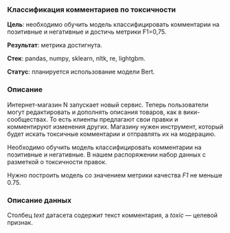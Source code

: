 ### Классификация комментариев по токсичности

**Цель**: необходимо обучить модель классифицировать комментарии на позитивные и негативные и достичь метрики F1=0,75.

**Результат**: метрика достигнута.

**Стек**: pandas, numpy, sklearn, nltk, re, lightgbm.

**Статус**: планируется использование модели Bert.

### Описание

Интернет-магазин N запускает новый сервис. Теперь пользователи могут редактировать и дополнять описания товаров, как в вики-сообществах. То есть клиенты предлагают свои правки и комментируют изменения других. Магазину нужен инструмент, который будет искать токсичные комментарии и отправлять их на модерацию. 

Необходимо обучить модель классифицировать комментарии на позитивные и негативные. В нашем распоряжении набор данных с разметкой о токсичности правок.

Нужно построить модель со значением метрики качества *F1* не меньше 0.75. 

### Описание данных

Столбец *text* датасета содержит текст комментария, а *toxic* — целевой признак.

